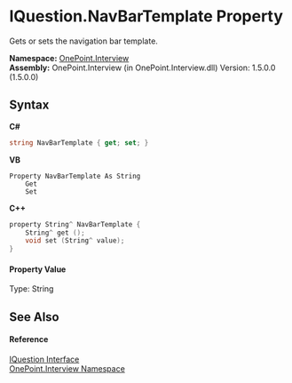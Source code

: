 # IQuestion.NavBarTemplate Property 
 

Gets or sets the navigation bar template.

**Namespace:**&nbsp;<a href="N_OnePoint_Interview">OnePoint.Interview</a><br />**Assembly:**&nbsp;OnePoint.Interview (in OnePoint.Interview.dll) Version: 1.5.0.0 (1.5.0.0)

## Syntax

**C#**<br />
``` C#
string NavBarTemplate { get; set; }
```

**VB**<br />
``` VB
Property NavBarTemplate As String
	Get
	Set
```

**C++**<br />
``` C++
property String^ NavBarTemplate {
	String^ get ();
	void set (String^ value);
}
```


#### Property Value
Type: String

## See Also


#### Reference
<a href="T_OnePoint_Interview_IQuestion">IQuestion Interface</a><br /><a href="N_OnePoint_Interview">OnePoint.Interview Namespace</a><br />